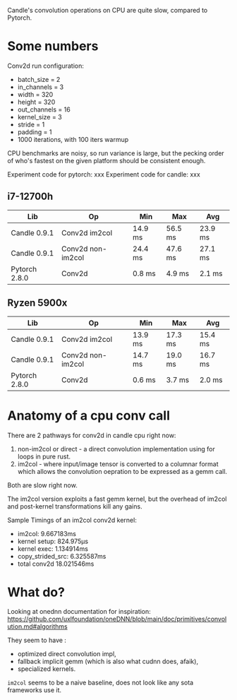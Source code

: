 Candle's convolution operations on CPU are quite slow, compared to Pytorch.

# Some numbers

Conv2d run configuration:
- batch_size = 2
- in_channels = 3
- width = 320
- height = 320
- out_channels = 16
- kernel_size = 3
- stride = 1
- padding = 1
- 1000 iterations, with 100 iters warmup

CPU benchmarks are noisy, so run variance is large, but the pecking order of who's fastest on the given platform should be consistent enough.

Experiment code for pytorch: xxx
Experiment code for candle: xxx

## i7-12700h

| Lib           | Op                | Min     | Max     | Avg     |
| ------------- | ----------------- | ------- | --------| ------- |
| Candle 0.9.1  | Conv2d im2col     | 14.9 ms | 56.5 ms | 23.9 ms |
| Candle 0.9.1  | Conv2d non-im2col | 24.4 ms | 47.6 ms | 27.1 ms |
| Pytorch 2.8.0 | Conv2d            | 0.8 ms  | 4.9 ms  | 2.1 ms  |

## Ryzen 5900x

| Lib           | Op                | Min     | Max     | Avg     |
| ------------- | ----------------- | ------- | --------| ------- |
| Candle 0.9.1  | Conv2d im2col     | 13.9 ms | 17.3 ms | 15.4 ms |
| Candle 0.9.1  | Conv2d non-im2col | 14.7 ms | 19.0 ms | 16.7 ms |
| Pytorch 2.8.0 | Conv2d            | 0.6 ms  | 3.7 ms  | 2.0 ms  |

# Anatomy of a cpu conv call

There are 2 pathways for conv2d in candle cpu right now:
1. non-im2col or direct - a direct convolution implementation using for loops in pure rust.
2. im2col - where input/image tensor is converted to a columnar format which allows the convolution oepration to be expressed as a gemm call.

Both are slow right now.

The im2col version exploits a fast gemm kernel, but the overhead of im2col and post-kernel transformations kill any gains.

Sample Timings of an im2col conv2d kernel:
- im2col: 9.667183ms
- kernel setup: 824.975µs
- kernel exec: 1.134914ms
- copy_strided_src: 6.325587ms
- total conv2d 18.021546ms

# What do?

Looking at onednn documentation for inspiration:  https://github.com/uxlfoundation/oneDNN/blob/main/doc/primitives/convolution.md#algorithms

They seem to have :
- optimized direct convolution impl,
- fallback implicit gemm (which is also what cudnn does, afaik),
- specialized kernels.

`im2col` seems to be a naive baseline, does not look like any sota frameworks use it.
